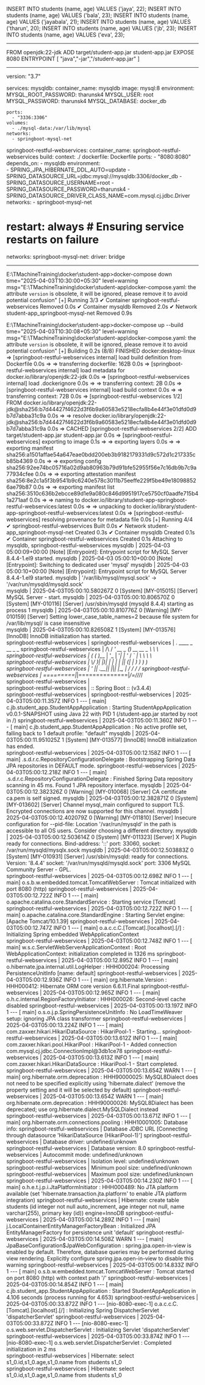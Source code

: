 INSERT INTO students (name, age) VALUES ('jaya', 22);
INSERT INTO students (name, age) VALUES ('bala', 23);
INSERT INTO students (name, age) VALUES ('jayabala', 21);
INSERT INTO students (name, age) VALUES ('tharun', 20);
INSERT INTO students (name, age) VALUES ('jb', 23);
INSERT INTO students (name, age) VALUES ('eva', 23);

------------------------------------------------------------------

FROM openjdk:22-jdk
ADD target/student-app.jar student-app.jar
EXPOSE 8080
ENTRYPOINT [ "java","-jar","/student-app.jar" ]

-----------------------------------------------------------------

version: "3.7"

services:
  mysqldb:
    container_name: mysqldb
    image: mysql:8
    environment:
      MYSQL_ROOT_PASSWORD: tharunsk4
      MYSQL_USER: root
      MYSQL_PASSWORD: tharunsk4
      MYSQL_DATABASE: docker_db

    ports:
      - "3336:3306"
    volumes:
      - ./mysql-data:/var/lib/mysql    
    networks:
      - springboot-mysql-net  

  springboot-restful-webservices:
    container_name: springboot-restful-webservices
    build:
      context: ./
      dockerfile: Dockerfile
    ports:
      - "8080:8080"
    depends_on:
      - mysqldb
    environment:  
      - SPRING_JPA_HIBERNATE_DDL_AUTO=update
      - SPRING_DATASOURCE_URL=jdbc:mysql://mysqldb:3306/docker_db
      - SPRING_DATASOURCE_USERNAME=root
      - SPRING_DATASOURCE_PASSWORD=tharunsk4
      - SPRING_DATASOURCE_DRIVER_CLASS_NAME=com.mysql.cj.jdbc.Driver
    networks:
      - springboot-mysql-net  
#    restart: always  # Ensuring service restarts on failure

networks:
  springboot-mysql-net:
    driver: bridge

-------------------------------------------------------------------------------------

E:\TMachineTraining\docker\student-app>docker-compose down       
time="2025-04-03T10:30:00+05:30" level=warning msg="E:\\TMachineTraining\\docker\\student-app\\docker-compose.yaml: the attribute `version` is obsolete, it will be ignored, please remove it to avoid potential confusion"
[+] Running 3/3
 ✔ Container springboot-restful-webservices  Removed                                                                                                                                                    0.0s 
 ✔ Container mysqldb                         Removed                                                                                                                                                    2.0s 
 ✔ Network student-app_springboot-mysql-net  Removed                                                                                                                                                    0.9s 

E:\TMachineTraining\docker\student-app>docker-compose up --build
time="2025-04-03T10:30:08+05:30" level=warning msg="E:\\TMachineTraining\\docker\\student-app\\docker-compose.yaml: the attribute `version` is obsolete, it will be ignored, please remove it to avoid potential confusion"
[+] Building 0.2s (8/8) FINISHED                                                                                                                                                        docker:desktop-linux
 => [springboot-restful-webservices internal] load build definition from Dockerfile                                                                                                                     0.0s
 => => transferring dockerfile: 162B                                                                                                                                                                    0.0s 
 => [springboot-restful-webservices internal] load metadata for docker.io/library/openjdk:22-jdk                                                                                                        0.0s 
 => [springboot-restful-webservices internal] load .dockerignore                                                                                                                                        0.0s 
 => => transferring context: 2B                                                                                                                                                                         0.0s 
 => [springboot-restful-webservices internal] load build context                                                                                                                                        0.0s 
 => => transferring context: 72B                                                                                                                                                                        0.0s 
 => [springboot-restful-webservices 1/2] FROM docker.io/library/openjdk:22-jdk@sha256:b7d44427f4622d3f6b9a60583e5218ecfa8b4e44f3e01dfd0d9b7d7abba31c9a                                                  0.0s 
 => => resolve docker.io/library/openjdk:22-jdk@sha256:b7d44427f4622d3f6b9a60583e5218ecfa8b4e44f3e01dfd0d9b7d7abba31c9a                                                                                 0.0s 
 => CACHED [springboot-restful-webservices 2/2] ADD target/student-app.jar student-app.jar                                                                                                              0.0s 
 => [springboot-restful-webservices] exporting to image                                                                                                                                                 0.1s 
 => => exporting layers                                                                                                                                                                                 0.0s 
 => => exporting manifest sha256:a1501affae54a647eae0bdd200eb3b9182179331d9c572d1c217335cb85b4369                                                                                                       0.0s 
 => => exporting config sha256:92ee74bc05716a02d9ab80963b79d91bfe52955f56e7c16db9b7c9a77934cfee                                                                                                         0.0s 
 => => exporting attestation manifest sha256:8e2c1a5f3b9541b9c6240e578c3011b75eeffe229f5be49e180988526ae79b87                                                                                           0.0s 
 => => exporting manifest list sha256:3510c636b2ebcce89d1e9a080c846d9951917ce5750cf0aadfe715b41a271aaf                                                                                                  0.0s 
 => => naming to docker.io/library/student-app-springboot-restful-webservices:latest                                                                                                                    0.0s
 => => unpacking to docker.io/library/student-app-springboot-restful-webservices:latest                                                                                                                 0.0s 
 => [springboot-restful-webservices] resolving provenance for metadata file                                                                                                                             0.0s 
[+] Running 4/4
 ✔ springboot-restful-webservices            Built                                                                                                                                                      0.0s 
 ✔ Network student-app_springboot-mysql-net  Created                                                                                                                                                    0.3s 
 ✔ Container mysqldb                         Created                                                                                                                                                    0.1s 
 ✔ Container springboot-restful-webservices  Created                                                                                                                                                    0.1s 
Attaching to mysqldb, springboot-restful-webservices
mysqldb                         | 2025-04-03 05:00:09+00:00 [Note] [Entrypoint]: Entrypoint script for MySQL Server 8.4.4-1.el9 started.
mysqldb                         | 2025-04-03 05:00:10+00:00 [Note] [Entrypoint]: Switching to dedicated user 'mysql'
mysqldb                         | 2025-04-03 05:00:10+00:00 [Note] [Entrypoint]: Entrypoint script for MySQL Server 8.4.4-1.el9 started.
mysqldb                         | '/var/lib/mysql/mysql.sock' -> '/var/run/mysqld/mysqld.sock'                                                                                                               
mysqldb                         | 2025-04-03T05:00:10.580267Z 0 [System] [MY-015015] [Server] MySQL Server - start.
mysqldb                         | 2025-04-03T05:00:10.806570Z 0 [System] [MY-010116] [Server] /usr/sbin/mysqld (mysqld 8.4.4) starting as process 1
mysqldb                         | 2025-04-03T05:00:10.810776Z 0 [Warning] [MY-010159] [Server] Setting lower_case_table_names=2 because file system for /var/lib/mysql/ is case insensitive                  
mysqldb                         | 2025-04-03T05:00:10.826508Z 1 [System] [MY-013576] [InnoDB] InnoDB initialization has started.                                                                             
springboot-restful-webservices  | 
springboot-restful-webservices  |   .   ____          _            __ _ _
springboot-restful-webservices  |  /\\ / ___'_ __ _ _(_)_ __  __ _ \ \ \ \
springboot-restful-webservices  | ( ( )\___ | '_ | '_| | '_ \/ _` | \ \ \ \                                                                                                                                  
springboot-restful-webservices  |  \\/  ___)| |_)| | | | | || (_| |  ) ) ) )                                                                                                                                 
springboot-restful-webservices  |   '  |____| .__|_| |_|_| |_\__, | / / / /
springboot-restful-webservices  |  =========|_|==============|___/=/_/_/_/                                                                                                                                   
springboot-restful-webservices  |                                                                                                                                                                            
springboot-restful-webservices  |  :: Spring Boot ::                (v3.4.4)                                                                                                                                 
springboot-restful-webservices  | 
springboot-restful-webservices  | 2025-04-03T05:00:11.357Z  INFO 1 --- [           main] c.jb.student_app.StudentAppApplication   : Starting StudentAppApplication v0.0.1-SNAPSHOT using Java 22 with PID 1 (/student-app.jar started by root in /)
springboot-restful-webservices  | 2025-04-03T05:00:11.360Z  INFO 1 --- [           main] c.jb.student_app.StudentAppApplication   : No active profile set, falling back to 1 default profile: "default"
mysqldb                         | 2025-04-03T05:00:11.951025Z 1 [System] [MY-013577] [InnoDB] InnoDB initialization has ended.                                                                               
springboot-restful-webservices  | 2025-04-03T05:00:12.158Z  INFO 1 --- [           main] .s.d.r.c.RepositoryConfigurationDelegate : Bootstrapping Spring Data JPA repositories in DEFAULT mode.
springboot-restful-webservices  | 2025-04-03T05:00:12.218Z  INFO 1 --- [           main] .s.d.r.c.RepositoryConfigurationDelegate : Finished Spring Data repository scanning in 45 ms. Found 1 JPA repository interface.
mysqldb                         | 2025-04-03T05:00:12.382326Z 0 [Warning] [MY-010068] [Server] CA certificate ca.pem is self signed.
mysqldb                         | 2025-04-03T05:00:12.382871Z 0 [System] [MY-013602] [Server] Channel mysql_main configured to support TLS. Encrypted connections are now supported for this channel.
mysqldb                         | 2025-04-03T05:00:12.402079Z 0 [Warning] [MY-011810] [Server] Insecure configuration for --pid-file: Location '/var/run/mysqld' in the path is accessible to all OS users. Consider choosing a different directory.
mysqldb                         | 2025-04-03T05:00:12.503614Z 0 [System] [MY-011323] [Server] X Plugin ready for connections. Bind-address: '::' port: 33060, socket: /var/run/mysqld/mysqlx.sock
mysqldb                         | 2025-04-03T05:00:12.503883Z 0 [System] [MY-010931] [Server] /usr/sbin/mysqld: ready for connections. Version: '8.4.4'  socket: '/var/run/mysqld/mysqld.sock'  port: 3306  MySQL Community Server - GPL.                                                                                                                                                                                 
springboot-restful-webservices  | 2025-04-03T05:00:12.698Z  INFO 1 --- [           main] o.s.b.w.embedded.tomcat.TomcatWebServer  : Tomcat initialized with port 8080 (http)
springboot-restful-webservices  | 2025-04-03T05:00:12.722Z  INFO 1 --- [           main] o.apache.catalina.core.StandardService   : Starting service [Tomcat]
springboot-restful-webservices  | 2025-04-03T05:00:12.722Z  INFO 1 --- [           main] o.apache.catalina.core.StandardEngine    : Starting Servlet engine: [Apache Tomcat/10.1.39]
springboot-restful-webservices  | 2025-04-03T05:00:12.747Z  INFO 1 --- [           main] o.a.c.c.C.[Tomcat].[localhost].[/]       : Initializing Spring embedded WebApplicationContext                       
springboot-restful-webservices  | 2025-04-03T05:00:12.748Z  INFO 1 --- [           main] w.s.c.ServletWebServerApplicationContext : Root WebApplicationContext: initialization completed in 1326 ms
springboot-restful-webservices  | 2025-04-03T05:00:12.895Z  INFO 1 --- [           main] o.hibernate.jpa.internal.util.LogHelper  : HHH000204: Processing PersistenceUnitInfo [name: default]
springboot-restful-webservices  | 2025-04-03T05:00:12.936Z  INFO 1 --- [           main] org.hibernate.Version                    : HHH000412: Hibernate ORM core version 6.6.11.Final
springboot-restful-webservices  | 2025-04-03T05:00:12.965Z  INFO 1 --- [           main] o.h.c.internal.RegionFactoryInitiator    : HHH000026: Second-level cache disabled
springboot-restful-webservices  | 2025-04-03T05:00:13.197Z  INFO 1 --- [           main] o.s.o.j.p.SpringPersistenceUnitInfo      : No LoadTimeWeaver setup: ignoring JPA class transformer
springboot-restful-webservices  | 2025-04-03T05:00:13.224Z  INFO 1 --- [           main] com.zaxxer.hikari.HikariDataSource       : HikariPool-1 - Starting...
springboot-restful-webservices  | 2025-04-03T05:00:13.612Z  INFO 1 --- [           main] com.zaxxer.hikari.pool.HikariPool        : HikariPool-1 - Added connection com.mysql.cj.jdbc.ConnectionImpl@3db1ce78
springboot-restful-webservices  | 2025-04-03T05:00:13.613Z  INFO 1 --- [           main] com.zaxxer.hikari.HikariDataSource       : HikariPool-1 - Start completed.
springboot-restful-webservices  | 2025-04-03T05:00:13.654Z  WARN 1 --- [           main] org.hibernate.orm.deprecation            : HHH90000025: MySQL8Dialect does not need to be specified explicitly using 'hibernate.dialect' (remove the property setting and it will be selected by default)
springboot-restful-webservices  | 2025-04-03T05:00:13.654Z  WARN 1 --- [           main] org.hibernate.orm.deprecation            : HHH90000026: MySQL8Dialect has been deprecated; use org.hibernate.dialect.MySQLDialect instead                                                                                                                                                                                        
springboot-restful-webservices  | 2025-04-03T05:00:13.671Z  INFO 1 --- [           main] org.hibernate.orm.connections.pooling    : HHH10001005: Database info:
springboot-restful-webservices  |       Database JDBC URL [Connecting through datasource 'HikariDataSource (HikariPool-1)']
springboot-restful-webservices  |       Database driver: undefined/unknown                                                                                                                                   
springboot-restful-webservices  |       Database version: 8.0
springboot-restful-webservices  |       Autocommit mode: undefined/unknown                                                                                                                                   
springboot-restful-webservices  |       Isolation level: undefined/unknown                                                                                                                                   
springboot-restful-webservices  |       Minimum pool size: undefined/unknown                                                                                                                                 
springboot-restful-webservices  |       Maximum pool size: undefined/unknown
springboot-restful-webservices  | 2025-04-03T05:00:14.230Z  INFO 1 --- [           main] o.h.e.t.j.p.i.JtaPlatformInitiator       : HHH000489: No JTA platform available (set 'hibernate.transaction.jta.platform' to enable JTA platform integration)
springboot-restful-webservices  | Hibernate: create table students (id integer not null auto_increment, age integer not null, name varchar(255), primary key (id)) engine=InnoDB
springboot-restful-webservices  | 2025-04-03T05:00:14.289Z  INFO 1 --- [           main] j.LocalContainerEntityManagerFactoryBean : Initialized JPA EntityManagerFactory for persistence unit 'default'
springboot-restful-webservices  | 2025-04-03T05:00:14.508Z  WARN 1 --- [           main] JpaBaseConfiguration$JpaWebConfiguration : spring.jpa.open-in-view is enabled by default. Therefore, database queries may be performed during view rendering. Explicitly configure spring.jpa.open-in-view to disable this warning
springboot-restful-webservices  | 2025-04-03T05:00:14.833Z  INFO 1 --- [           main] o.s.b.w.embedded.tomcat.TomcatWebServer  : Tomcat started on port 8080 (http) with context path '/'
springboot-restful-webservices  | 2025-04-03T05:00:14.854Z  INFO 1 --- [           main] c.jb.student_app.StudentAppApplication   : Started StudentAppApplication in 4.106 seconds (process running for 4.653)
springboot-restful-webservices  | 2025-04-03T05:00:33.872Z  INFO 1 --- [nio-8080-exec-1] o.a.c.c.C.[Tomcat].[localhost].[/]       : Initializing Spring DispatcherServlet 'dispatcherServlet'
springboot-restful-webservices  | 2025-04-03T05:00:33.872Z  INFO 1 --- [nio-8080-exec-1] o.s.web.servlet.DispatcherServlet        : Initializing Servlet 'dispatcherServlet'
springboot-restful-webservices  | 2025-04-03T05:00:33.874Z  INFO 1 --- [nio-8080-exec-1] o.s.web.servlet.DispatcherServlet        : Completed initialization in 2 ms                                         
springboot-restful-webservices  | Hibernate: select s1_0.id,s1_0.age,s1_0.name from students s1_0                                                                                                            
springboot-restful-webservices  | Hibernate: select s1_0.id,s1_0.age,s1_0.name from students s1_0